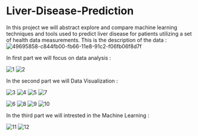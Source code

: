 # Liver-Disease-Prediction
In this project we will abstract explore and compare machine learning techniques and tools used to predict liver disease for patients utilizing a set of health data measurements. 
This is the description of the data :
![49695858-c844fb00-fb66-11e8-91c2-f06fb06f8d7f](https://user-images.githubusercontent.com/57867070/81474385-5d896a80-9205-11ea-9c54-62b3aa879ffa.png)

In first part we will focus on data analysis : 

![1](https://user-images.githubusercontent.com/57867070/81475220-2322cc00-920b-11ea-9ebb-e9456a6d4095.PNG)
![2](https://user-images.githubusercontent.com/57867070/81475227-2ae27080-920b-11ea-8652-46a49e1f7f45.PNG)

In the second part we will Data Visualization :

![3](https://user-images.githubusercontent.com/57867070/81475541-3c2c7c80-920d-11ea-887a-0fb878ea3229.PNG)
![4](https://user-images.githubusercontent.com/57867070/81475544-3df64000-920d-11ea-8faa-c2ced1d45900.PNG)
![5](https://user-images.githubusercontent.com/57867070/81475545-3f276d00-920d-11ea-9ff0-23bc7d4d5494.PNG)
![7](https://user-images.githubusercontent.com/57867070/81475553-477fa800-920d-11ea-8789-9e9f0ad528c2.PNG)

![6](https://user-images.githubusercontent.com/57867070/81475548-40f13080-920d-11ea-8e2b-e8212e8c54ad.PNG)
![8](https://user-images.githubusercontent.com/57867070/81475561-56665a80-920d-11ea-856a-0bb410adc077.PNG)
![9](https://user-images.githubusercontent.com/57867070/81475566-5d8d6880-920d-11ea-8500-c7d735a889db.PNG)
![10](https://user-images.githubusercontent.com/57867070/81475571-641be000-920d-11ea-84c9-a29efd530ae8.PNG)

In the third part we will intrested in the Machine Learning :

![11](https://user-images.githubusercontent.com/57867070/81476050-fd4bf600-920f-11ea-8e73-fd5535c0b5d7.PNG)
![12](https://user-images.githubusercontent.com/57867070/81476039-ead1bc80-920f-11ea-9deb-8002a584b0a8.PNG)
